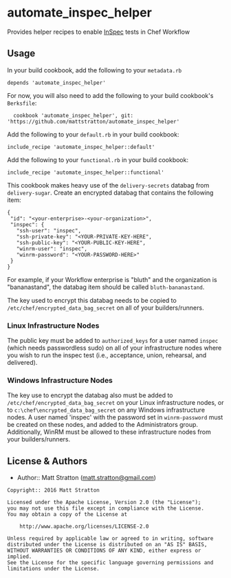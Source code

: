 # automate_inspec_helper

Provides helper recipes to enable [InSpec](https://www.inspec.io) tests in Chef Workflow

## Usage

In your build cookbook, add the following to your `metadata.rb`

`depends 'automate_inspec_helper'`

For now, you will also need to add the following to your build cookbook's `Berksfile`:

`  cookbook 'automate_inspec_helper', git: 'https://github.com/mattstratton/automate_inspec_helper'`

Add the following to your `default.rb` in your build cookbook:

`include_recipe 'automate_inspec_helper::default'`

Add the following to your `functional.rb` in your build cookbook:

`include_recipe 'automate_inspec_helper::functional'`

This cookbook makes heavy use of the `delivery-secrets` databag from `delivery-sugar`. Create an encrypted databag that contains the following item:

```
{
 "id": "<your-enterprise>-<your-organization>",
 "inspec": {
   "ssh-user": "inspec",
   "ssh-private-key": "<YOUR-PRIVATE-KEY-HERE",
   "ssh-public-key": "<YOUR-PUBLIC-KEY-HERE",
   "winrm-user": "inspec",
   "winrm-password": "<YOUR-PASSWORD-HERE>"
 }
}
```

For example, if your Workflow enterprise is "bluth" and the organization is "bananastand", the databag item should be called `bluth-bananastand`.

The key used to encrypt this databag needs to be copied to `/etc/chef/encrypted_data_bag_secret` on all of your builders/runners.

### Linux Infrastructure Nodes
The public key must be added to `authorized_keys` for a user named `inspec` (which needs passwordless sudo) on all of your infrastructure nodes where you wish to run the inspec test (i.e., acceptance, union, rehearsal, and delivered).

### Windows Infrastructure Nodes
The key use to encrypt the databag also must be added to `/etc/chef/encrypted_data_bag_secret` on your Linux infrastructure nodes, or to `c:\chef\encrypted_data_bag_secret` on any Windows infrastructure nodes. A user named 'inspec' with the password set in `winrm-password` must be created on these nodes, and added to the Administrators group. Additionally, WinRM must be allowed to these infrastructure nodes from your builders/runners.



## License & Authors
- Author:: Matt Stratton (<matt.stratton@gmail.com>)

```text
Copyright:: 2016 Matt Stratton

Licensed under the Apache License, Version 2.0 (the "License");
you may not use this file except in compliance with the License.
You may obtain a copy of the License at

    http://www.apache.org/licenses/LICENSE-2.0

Unless required by applicable law or agreed to in writing, software
distributed under the License is distributed on an "AS IS" BASIS,
WITHOUT WARRANTIES OR CONDITIONS OF ANY KIND, either express or implied.
See the License for the specific language governing permissions and
limitations under the License.
```
